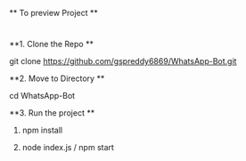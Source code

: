 ** To preview Project **
#
**1. Clone the Repo **

 git clone https://github.com/gspreddy6869/WhatsApp-Bot.git

 **2. Move to Directory **
 
  cd WhatsApp-Bot

  **3. Run the project **

 1.  npm install

 2.  node index.js / npm start
